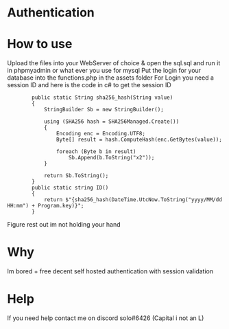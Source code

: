 # Authentication

# How to use

Upload the files into your WebServer of choice & open the sql.sql and run it in phpmyadmin or what ever you use for mysql
Put the login for your database into the functions.php in the assets folder
For Login you need a session ID and here is the code in c# to get the session ID

```
        public static String sha256_hash(String value)
        {
            StringBuilder Sb = new StringBuilder();

            using (SHA256 hash = SHA256Managed.Create())
            {
                Encoding enc = Encoding.UTF8;
                Byte[] result = hash.ComputeHash(enc.GetBytes(value));

                foreach (Byte b in result)
                    Sb.Append(b.ToString("x2"));
            }

            return Sb.ToString();
        }
        public static string ID()
        {
            return $"{sha256_hash(DateTime.UtcNow.ToString("yyyy/MM/dd HH:mm") + Program.key)}";
        }
```

Figure rest out im not holding your hand



# Why

Im bored + free decent self hosted authentication with session validation

# Help

If you need help contact me on discord soIo#6426 (Capital i not an L)
